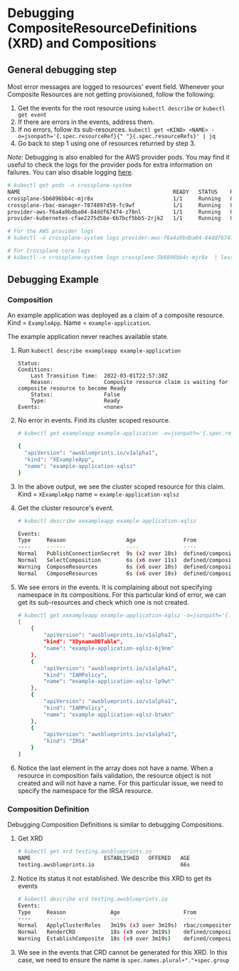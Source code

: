 # Debugging CompositeResourceDefinitions (XRD) and Compositions

## General debugging step

Most error messages are logged to resources' event field. Whenever your Composite Resources are not getting provisioned, follow the following:
1. Get the events for the root resource using `kubectl describe` or `kubectl get event`
2. If there are errors in the events, address them. 
3. If no errors, follow its sub-resources. `kubectl get <KIND> <NAME> -o=jsonpath='{.spec.resourceRef}{" "}{.spec.resourceRefs}' | jq`
4. Go back to step 1 using one of resources returned by step 3. 

_Note:_ Debugging is also enabled for the AWS provider pods. You may find it
useful to check the logs for the provider pods for extra information on
failures. You can also disable logging
[here](/bootstrap/eksctl/crossplane/aws-provider.yaml#L24).

```bash
# kubectl get pods -n crossplane-system
NAME                                                READY   STATUS    RESTARTS   AGE
crossplane-5b6896bb4c-mjr8x                         1/1     Running   0          12d
crossplane-rbac-manager-7874897d59-fc9wf            1/1     Running   0          12d
provider-aws-f6a4a9bdba04-84ddf67474-z78nl          1/1     Running   0          12d
provider-kubernetes-cfae2275d58e-6b7bcf5bb5-2rjk2   1/1     Running   0          8d

# For the AWS provider logs
# kubectl -n crossplane-system logs provider-aws-f6a4a9bdba04-84ddf67474-z78nl | less

# For Crossplane core logs
# kubectl -n crossplane-system logs crossplane-5b6896bb4c-mjr8x  | less
```

## Debugging Example

### Composition
An example application was deployed as a claim of a composite resource. Kind = `ExampleApp`. Name = `example-application`. 

The example application never reaches available state. 


1. Run `kubectl describe exampleapp example-application`
    ```
    Status:
    Conditions:
        Last Transition Time:  2022-03-01T22:57:38Z
        Reason:                Composite resource claim is waiting for composite resource to become Ready
        Status:                False
        Type:                  Ready
    Events:                    <none>
    ```
2. No error in events. Find its cluster scoped resource. 
    ```bash
    # kubectl get exampleapp example-application -o=jsonpath='{.spec.resourceRef}{" "}{.spec.resourceRefs}' | jq

    {
      "apiVersion": "awsblueprints.io/v1alpha1",
      "kind": "XExampleApp",
      "name": "example-application-xqlsz"
    }
    ```
3. In the above output, we see the cluster scoped resource for this claim. Kind = `XExampleApp` name = `example-application-xqlsz`
4. Get the cluster resource's event. 
    ```bash
    # kubectl describe xexampleapp example-application-xqlsz

    Events:
    Type     Reason                   Age               From                                                             Message
    ----     ------                   ----              ----                                                             -------
    Normal   PublishConnectionSecret  9s (x2 over 10s)  defined/compositeresourcedefinition.apiextensions.crossplane.io  Successfully published connection details
    Normal   SelectComposition        6s (x6 over 11s)  defined/compositeresourcedefinition.apiextensions.crossplane.io  Successfully selected composition
    Warning  ComposeResources         6s (x6 over 10s)  defined/compositeresourcedefinition.apiextensions.crossplane.io  cannot render composed resource from resource template at index 3: cannot use dry-run create to name composed resource: an empty namespace may not be set during creation
    Normal   ComposeResources         6s (x6 over 10s)  defined/compositeresourcedefinition.apiextensions.crossplane.io  Successfully composed resources
    ```
5. We see errors in the events. It is complaining about not specifying namespace in its compositions. For this particular kind of error, we can get its sub-resources and check which one is not created.

    ```bash
    # kubectl get xexampleapp example-application-xqlsz -o=jsonpath='{.spec.resourceRef}{" "}{.spec.resourceRefs}' | jq
    [
        {
            "apiVersion": "awsblueprints.io/v1alpha1",
            "kind": "XDynamoDBTable",
            "name": "example-application-xqlsz-6j9nm"
        },
        {
            "apiVersion": "awsblueprints.io/v1alpha1",
            "kind": "IAMPolicy",
            "name": "example-application-xqlsz-lp9wt"
        },
        {
            "apiVersion": "awsblueprints.io/v1alpha1",
            "kind": "IAMPolicy",
            "name": "example-application-xqlsz-btwkn"
        },
        {
            "apiVersion": "awsblueprints.io/v1alpha1",
            "kind": "IRSA"
        }
    ]
    ```
6. Notice the last element in the array does not have a name. When a resource in composition fails validation, the resource object is not created and will not have a name. For this particular issue, we need to specify the namespace for the IRSA resource. 

### Composition Definition

Debugging Composition Definitions is similar to debugging Compositions. 

1. Get XRD 
    ```bash
    # kubectl get xrd testing.awsblueprints.io
    NAME                       ESTABLISHED   OFFERED   AGE
    testing.awsblueprints.io                           66s
    ```
2. Notice its status it not established. We describe this XRD to get its events
    ```bash
    # kubectl describe xrd testing.awsblueprints.io
    Events:
    Type     Reason              Age                    From                                                             Message
    ----     ------              ----                   ----                                                             -------
    Normal   ApplyClusterRoles   3m19s (x3 over 3m19s)  rbac/compositeresourcedefinition.apiextensions.crossplane.io     Applied RBAC ClusterRoles
    Normal   RenderCRD           18s (x9 over 3m19s)    defined/compositeresourcedefinition.apiextensions.crossplane.io  Rendered composite resource CustomResourceDefinition
    Warning  EstablishComposite  18s (x9 over 3m19s)    defined/compositeresourcedefinition.apiextensions.crossplane.io  cannot apply rendered composite resource CustomResourceDefinition: cannot create object: CustomResourceDefinition.apiextensions.k8s.io "testing.awsblueprints.io" is invalid: metadata.name: Invalid value: "testing.awsblueprints.io": must be spec.names.plural+"."+spec.group
    ```
3. We see in the events that CRD cannot be generated for this XRD. In this case, we need to ensure the name is `spec.names.plural+"."+spec.group`
